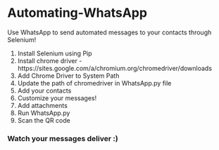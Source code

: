 # Automating-WhatsApp
Use WhatsApp to send automated messages to your contacts through Selenium!

<ol>
<li>Install Selenium using Pip</li>
<li>Install chrome driver - https://sites.google.com/a/chromium.org/chromedriver/downloads </li>
<li>Add Chrome Driver to System Path</li>
<li>Update the path of chromedriver in WhatsApp.py file</li>
<li>Add your contacts</li>
<li>Customize your messages!</li>
<li>Add attachments</li>
<li>Run WhatsApp.py </li>
<li>Scan the QR code </li>
</ol>

### Watch your messages deliver :)

